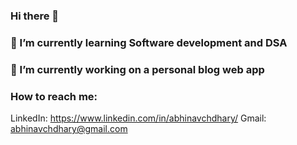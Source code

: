 ### Hi there 👋
### 🌱 I’m currently learning Software development and DSA
### 🔭 I’m currently working on a personal blog web app
### How to reach me: 
LinkedIn: https://www.linkedin.com/in/abhinavchdhary/ 
Gmail: abhinavchdhary@gmail.com 
<!--
**Abhinav-Chdhary/Abhinav-Chdhary** is a ✨ _special_ ✨ repository because its `README.md` (this file) appears on your GitHub profile.

Here are some ideas to get you started:

- 🔭 I’m currently working on ...
- 🌱 I’m currently learning ...
- 👯 I’m looking to collaborate on ...
- 🤔 I’m looking for help with ...
- 💬 Ask me about ...
- 📫 How to reach me: ...
- 😄 Pronouns: ...
- ⚡ Fun fact: ...
-->
